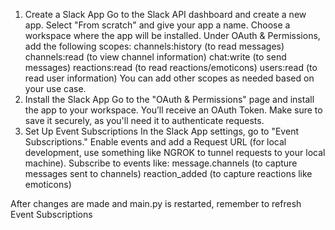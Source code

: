 1. Create a Slack App
Go to the Slack API dashboard and create a new app.
Select "From scratch" and give your app a name.
Choose a workspace where the app will be installed.
Under OAuth & Permissions, add the following scopes:
channels:history (to read messages)
channels:read (to view channel information)
chat:write (to send messages)
reactions:read (to read reactions/emoticons)
users:read (to read user information)
You can add other scopes as needed based on your use case.
2. Install the Slack App
Go to the "OAuth & Permissions" page and install the app to your workspace.
You’ll receive an OAuth Token. Make sure to save it securely, as you'll need it to authenticate requests.
3. Set Up Event Subscriptions
In the Slack App settings, go to "Event Subscriptions."
Enable events and add a Request URL (for local development, use something like NGROK to tunnel requests to your local machine).
Subscribe to events like:
message.channels (to capture messages sent to channels)
reaction_added (to capture reactions like emoticons)


After changes are made and main.py is restarted, remember to refresh Event Subscriptions

